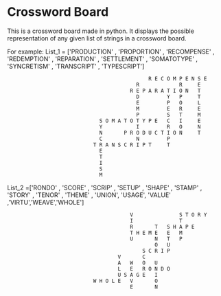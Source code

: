 # Crossword Board
This is a crossword board made in python. It displays the possible representation of any given list of strings in a crossword board.



For example:
List_1 = ['PRODUCTION' , 'PROPORTION' , 'RECOMPENSE' , 'REDEMPTION' , 'REPARATION' , 'SETTLEMENT' , 
	'SOMATOTYPE' , 'SYNCRETISM' , 'TRANSCRIPT' , 'TYPESCRIPT']

                                                  R E C O M P E N S E
                                              R             R     E
                                            R E P A R A T I O N   T
                                              D         Y   P     T
                                              E         P   O     L
                                              M         E   R     E
                                              P         S   T     M
                                  S O M A T O T Y P E   C   I     E
                                  Y           I         R   O     N
                                  N       P R O D U C T I O N     T
                                  C           N         P
                                T R A N S C R I P T     T
                                  E
                                  T
                                  I
                                  S
                                  M

List_2 =['RONDO' , 'SCORE' , 'SCRIP' , 'SETUP' , 'SHAPE' , 'STAMP' , 'STORY' , 'TENOR' , 'THEME' , 'UNION', 
	'USAGE', 'VALUE' ,'VIRTU','WEAVE','WHOLE']


                                            V               S T O R Y
                                            I               T
                                            R       T   S H A P E
                                            T H E M E   E   M
                                            U       N   T   P
                                                    O   U
                                                S C R I P
                                        V       C
                                        A   W   O   U
                                        L   E   R O N D O
                                        U S A G E   I
                                W H O L E   V       O
                                            E       N

